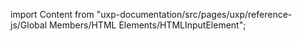 
import Content from "uxp-documentation/src/pages/uxp/reference-js/Global Members/HTML Elements/HTMLInputElement";

<Content query="product=photoshop"/>
